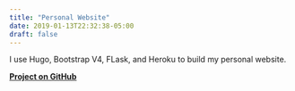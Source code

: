```yaml
---
title: "Personal Website"
date: 2019-01-13T22:32:38-05:00
draft: false
---
```

I use Hugo, Bootstrap V4, FLask, and Heroku to build my personal website. <!--more-->

__[Project on GitHub](https://github.com/amintahmasbi/personal_website)__
